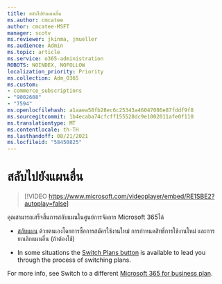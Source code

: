```yaml
---
title: สลับไปยังแผนอื่น
ms.author: cmcatee
author: cmcatee-MSFT
manager: scotv
ms.reviewer: jkinma, jmueller
ms.audience: Admin
ms.topic: article
ms.service: o365-administration
ROBOTS: NOINDEX, NOFOLLOW
localization_priority: Priority
ms.collection: Adm_O365
ms.custom:
- commerce_subscriptions
- "9002608"
- "7594"
ms.openlocfilehash: a1aaea58fb28ec6c25343a46047086e87fddf9f8
ms.sourcegitcommit: 1b4ecaba74cfcff155528dc9e1002011afe0f110
ms.translationtype: MT
ms.contentlocale: th-TH
ms.lasthandoff: 08/21/2021
ms.locfileid: "58450825"
---
```

# <a name="switch-to-a-different-plan"></a>สลับไปยังแผนอื่น

> [!VIDEO https://www.microsoft.com/videoplayer/embed/RE1SBE2?autoplay=false]

คุณสามารถเสร็จสิ้นการสลับแผนในศูนย์การจัดการ Microsoft 365ได้

- [สลับแผน](https://docs.microsoft.com/microsoft-365/commerce/subscriptions/switch-plans-manually) ด้วยตนเองโดยการซื้อการสมัครใช้งานใหม่ การกําหนดสิทธิ์การใช้งานใหม่ และการยกเลิกแผนอื่น (ถ้าต้องใช้)

- In some situations the [Switch Plans button](https://docs.microsoft.com/microsoft-365/commerce/subscriptions/switch-to-a-different-plan#use-the-switch-plans-button) is available to lead you through the process of switching plans.

For more info, see Switch to a different [Microsoft 365 for business plan](https://docs.microsoft.com/microsoft-365/commerce/subscriptions/switch-to-a-different-plan).
